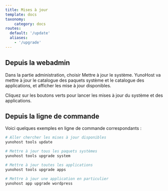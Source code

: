 ```yaml
---
title: Mises à jour
template: docs
taxonomy:
    category: docs
routes:
  default: '/update'
  aliases:
    - '/upgrade'
---
```


## Depuis la webadmin

Dans la partie administration, choisir Mettre à jour le système. YunoHost va mettre à jour le catalogue des paquets système et le catalogue des applications, et afficher les mise à jour disponibles.

Cliquez sur les boutons verts pour lancer les mises à jour du système et des applications.

## Depuis la ligne de commande

Voici quelques exemples en ligne de commande correspondants :

``` bash
# Aller chercher les mises à jour disponibles
yunohost tools update

# Mettre à jour tous les paquets systèmes
yunohost tools upgrade system

# Mettre à jour toutes les applications
yunohost tools upgrade apps

# Mettre à jour une application en particulier
yunohost app upgrade wordpress
```
